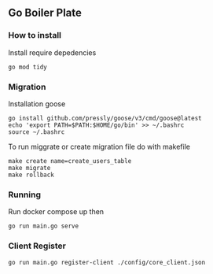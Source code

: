 ## Go Boiler Plate

### How to install
Install require depedencies
```
go mod tidy
```

### Migration
Installation goose

```
go install github.com/pressly/goose/v3/cmd/goose@latest
echo 'export PATH=$PATH:$HOME/go/bin' >> ~/.bashrc
source ~/.bashrc
```

To run miggrate or create migration file do with makefile

```
make create name=create_users_table 
make migrate
make rollback
```

### Running
Run docker compose up then

```
go run main.go serve
```

### Client Register

```
go run main.go register-client ./config/core_client.json 
```